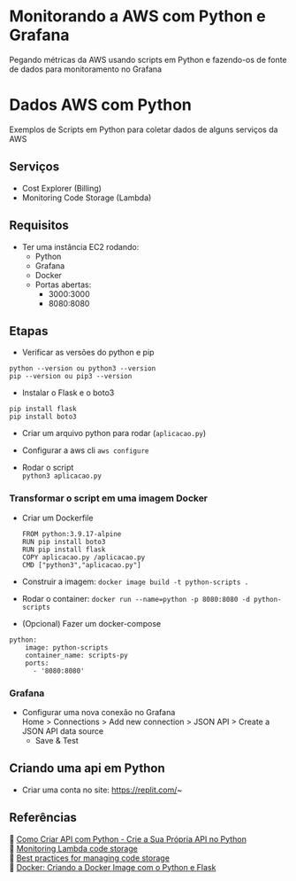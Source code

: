 # Monitorando a AWS com Python e Grafana
Pegando métricas da AWS usando scripts em Python e fazendo-os de fonte de dados para monitoramento no Grafana

# Dados AWS com Python
Exemplos de Scripts em Python para coletar dados de alguns serviços da AWS

## Serviços
- Cost Explorer (Billing)
- Monitoring Code Storage (Lambda)

## Requisitos
- Ter uma instância EC2 rodando:
    - Python
    - Grafana
    - Docker
    - Portas abertas: 
        - 3000:3000
        - 8080:8080

## Etapas
- Verificar as versões do python e pip
```
python --version ou python3 --version
pip --version ou pip3 --version
```
- Instalar o Flask e o boto3 <br>
```
pip install flask
pip install boto3
```

- Criar um arquivo python para rodar (`aplicacao.py`)

- Configurar a aws cli
`aws configure`

- Rodar o script <br>
`python3 aplicacao.py`

### Transformar o script em uma imagem Docker
- Criar um Dockerfile
    ```
    FROM python:3.9.17-alpine
    RUN pip install boto3
    RUN pip install flask
    COPY aplicacao.py /aplicacao.py
    CMD ["python3","aplicacao.py"]
    ```
- Construir a imagem: `docker image build -t python-scripts .`

- Rodar o container: `docker run --name=python -p 8080:8080 -d python-scripts`

- (Opcional) Fazer um docker-compose
```
python:
    image: python-scripts
    container_name: scripts-py
    ports:
      - '8080:8080'
```

### Grafana
- Configurar uma nova conexão no Grafana <br>
Home > Connections > Add new connection > JSON API > Create a JSON API data source
    - Save & Test


## Criando uma api em Python
- Criar uma conta no site: https://replit.com/~


## Referências
:link: [Como Criar API com Python - Crie a Sua Própria API no Python](https://youtu.be/WWVEymSt1iI) <br>
:link: [Monitoring Lambda code storage](https://docs.aws.amazon.com/pt_br/lambda/latest/operatorguide/code-storage.html) <br>
:link: [Best practices for managing code storage
](https://docs.aws.amazon.com/pt_br/lambda/latest/operatorguide/code-storage-best-practice.html) <br>
:link: [Docker: Criando a Docker Image com o Python e Flask](https://ebasso.net/wiki/index.php?title=Docker:_Criando_a_Docker_Image_com_o_Python_e_Flask)
